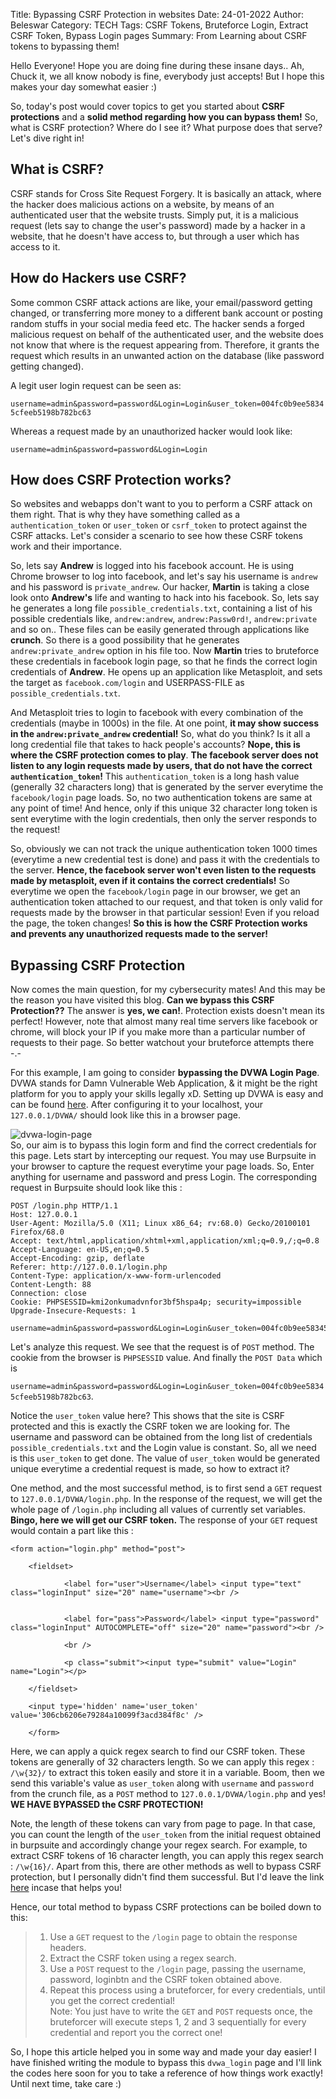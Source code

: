 Title: Bypassing CSRF Protection in websites
Date: 24-01-2022
Author: Beleswar
Category: TECH
Tags: CSRF Tokens, Bruteforce Login, Extract CSRF Token, Bypass Login pages
Summary: From Learning about CSRF tokens to bypassing them!  
  
Hello Everyone! Hope you are doing fine during these insane days.. Ah, Chuck it, we all know nobody is fine, everybody just accepts! But I hope this makes your day somewhat easier :)  
  
So, today's post would cover topics to get you started about **CSRF protections** and a **solid method regarding how you can bypass them!** So, what is CSRF protection? Where do I see it? What purpose does that serve? Let's dive right in!  
  
## What is CSRF?  
  
CSRF stands for Cross Site Request Forgery. It is basically an attack, where the hacker does malicious actions on a website, by means of an authenticated user that the website trusts. Simply put, it is a malicious request (lets say to change the user's password) made by a hacker in a website, that he doesn't have access to, but through a user which has access to it.  
  
## How do Hackers use CSRF?  
  
Some common CSRF attack actions are like, your email/password getting changed, or transferring more money to a different bank account or posting random stuffs in your social media feed etc. The hacker sends a forged malicious request on behalf of the authenticated user, and the website does not know that where is the request appearing from. Therefore, it grants the request which results in an unwanted action on the database (like password getting changed).  
  
A legit user login request can be seen as:  
  
`username=admin&password=password&Login=Login&user_token=004fc0b9ee58345cfeeb5198b782bc63`  
  
Whereas a request made by an unauthorized hacker would look like:  
  
`username=admin&password=password&Login=Login`  
  

## How does CSRF Protection works?  
  
So websites and webapps don't want to you to perform a CSRF attack on them right. That is why they have something called as a `authentication_token` or `user_token` or `csrf_token` to protect against the CSRF attacks. Let's consider a scenario to see how these CSRF tokens work and their importance.  
  
So, lets say **Andrew** is logged into his facebook account. He is using Chrome browser to log into facebook, and let's say his username is `andrew` and his password is `private_andrew`. Our hacker, **Martin** is taking a close look onto **Andrew's** life and wanting to hack into his facebook. So, lets say he generates a long file `possible_credentials.txt`, containing a list of his possible credentials like, `andrew:andrew`, `andrew:Passw0rd!`, `andrew:private` and so on.. These files can be easily generated through applications like **crunch**. So there is a good possibility that he generates `andrew:private_andrew` option in his file too. Now **Martin** tries to bruteforce these credentials in facebook login page, so that he finds the correct login credentials of **Andrew**. He opens up an application like Metasploit, and sets the target as `facebook.com/login` and USERPASS-FILE as `possible_credentials.txt`.  
  
And Metasploit tries to login to facebook with every combination of the credentials (maybe in 1000s) in the file. At one point, **it may show success in the `andrew:private_andrew` credential!** So, what do you think? Is it all a long credential file that takes to hack people's accounts? **Nope, this is where the CSRF protection comes to play**. **__The facebook server does not listen to any login requests made by users, that do not have the correct `authentication_token`!__** This `authentication_token` is a long hash value (generally 32 characters long) that is generated by the server everytime the `facebook/login` page loads. So, no two authentication tokens are same at any point of time! And hence, only if this unique 32 character long token is sent everytime with the login credentials, then only the server responds to the request!  
  
So, obviously we can not track the unique authentication token 1000 times (everytime a new credential test is done) and pass it with the credentials to the server. **__Hence, the facebook server won't even listen to the requests made by metasploit, even if it contains the correct credentials!__** So everytime we open the `facebook/login` page in our browser, we get an authentication token attached to our request, and that token is only valid for requests made by the browser in that particular session! Even if you reload the page, the token changes! **So this is how the CSRF Protection works and prevents any unauthorized requests made to the server!**  
  
## Bypassing CSRF Protection  
  
Now comes the main question, for my cybersecurity mates! And this may be the reason you have visited this blog. **Can we bypass this CSRF Protection??** The answer is **yes, we can!**. Protection exists doesn't mean its perfect! However, note that almost many real time servers like facebook or chrome, will block your IP if you make more than a particular number of requests to their page. So better watchout your bruteforce attempts there -.-  
  
For this example, I am going to consider **bypassing the DVWA Login Page**. DVWA stands for Damn Vulnerable Web Application, & it might be the right platform for you to apply your skills legally xD. Setting up DVWA is easy and can be found [here](https://www.golinuxcloud.com/install-dvwa-kali-linux/). After configuring it to your localhost, your `127.0.0.1/DVWA/` should look like this in a browser page.  
  
![dvwa-login-page](https://drive.google.com/uc?export=view&id=1kRXKoZkjv0vq2gI8OfgeybxWaFJoti77)  
So, our aim is to bypass this login form and find the correct credentials for this page. Lets start by intercepting our request. You may use Burpsuite in your browser to capture the request everytime your page loads. So, Enter anything for username and password and press Login. The corresponding request in Burpsuite should look like this :  
```  
POST /login.php HTTP/1.1
Host: 127.0.0.1
User-Agent: Mozilla/5.0 (X11; Linux x86_64; rv:68.0) Gecko/20100101 Firefox/68.0
Accept: text/html,application/xhtml+xml,application/xml;q=0.9,/;q=0.8
Accept-Language: en-US,en;q=0.5
Accept-Encoding: gzip, deflate
Referer: http://127.0.0.1/login.php
Content-Type: application/x-www-form-urlencoded
Content-Length: 88
Connection: close
Cookie: PHPSESSID=kmi2onkumadvnfor3bf5hspa4p; security=impossible
Upgrade-Insecure-Requests: 1

username=admin&password=password&Login=Login&user_token=004fc0b9ee58345cfeeb5198b782bc63
```  
  
Let's analyze this request. We see that the request is of `POST` method. The cookie from the browser is `PHPSESSID` value. And finally the `POST Data` which is  
  
`username=admin&password=password&Login=Login&user_token=004fc0b9ee58345cfeeb5198b782bc63`.  
  
Notice the `user_token` value here? This shows that the site is CSRF protected and this is exactly the CSRF token we are looking for. The username and password can be obtained from the long list of credentials `possible_credentials.txt` and the Login value is constant. So, all we need is this `user_token` to get done. The value of `user_token` would be generated unique everytime a credential request is made, so how to extract it?  
  
One method, and the most successful method, is to first send a `GET` request to `127.0.0.1/DVWA/login.php`. In the response of the request, we will get the whole page of `/login.php` including all values of currently set variables. **Bingo, here we will get our CSRF token.** The response of your `GET` request would contain a part like this :  
  
```  
<form action="login.php" method="post">

	<fieldset>

			<label for="user">Username</label> <input type="text" class="loginInput" size="20" name="username"><br />


			<label for="pass">Password</label> <input type="password" class="loginInput" AUTOCOMPLETE="off" size="20" name="password"><br />

			<br />

			<p class="submit"><input type="submit" value="Login" name="Login"></p>

	</fieldset>

	<input type='hidden' name='user_token' value='306cb6206e79284a10099f3acd384f8c' />

	</form>
```  
Here, we can apply a quick regex search to find our CSRF token. These tokens are generally of 32 characters length. So we can apply this regex : `/\w{32}/` to extract this token easily and store it in a variable. Boom, then we send this variable's value as `user_token` along with `username` and `password` from the crunch file, as a `POST` method to `127.0.0.1/DVWA/login.php` and yes! **WE HAVE BYPASSED the CSRF PROTECTION!**  
  
Note, the length of these tokens can vary from page to page. In that case, you can count the length of the `user_token` from the initial request obtained in burpsuite and accordingly change your regex search. For example, to extract CSRF tokens of 16 character length, you can apply this regex search : `/\w{16}/`. Apart from this, there are other methods as well to bypass CSRF protection, but I personally didn't find them successful. But I'd leave the link [here](https://shahmeeramir.com/methods-to-bypass-csrf-protection-on-a-web-application-3198093f6599) incase that helps you!  
  
Hence, our total method to bypass CSRF protections can be boiled down to this:  
  
> 1. Use a `GET` request to the `/login` page to obtain the response headers.
> 2. Extract the CSRF token using a regex search.
> 3. Use a `POST` request to the `/login` page, passing the username, password, loginbtn and the CSRF token obtained above.
> 4. Repeat this process using a bruteforcer, for every credentials, until you get the correct credential!  
> Note: You just have to write the `GET` and `POST` requests once, the bruteforcer will execute steps 1, 2 and 3 sequentially for every credential and report you the correct one!  
  
So, I hope this article helped you in some way and made your day easier! I have finished writing the module to bypass this `dvwa_login` page and I'll link the codes here soon for you to take a reference of how things work exactly! Until next time, take care :)
